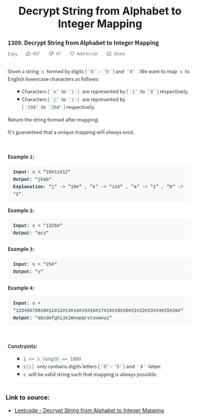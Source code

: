 <h1 align="center">Decrypt String from Alphabet to Integer Mapping</h1>

![alt text](https://github.com/matthew01lokiet/Algorithmic-exercises/blob/main/z_description_images/Strings/decrypt_string_from_alphabet_to_integer_mapping.png?raw=true)

### Link to source: 
- <a href="https://leetcode.com/problems/decrypt-string-from-alphabet-to-integer-mapping/">Leetcode - Decrypt String from Alphabet to Integer Mapping</a>
